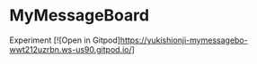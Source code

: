 # MyMessageBoard
Experiment
[![Open in Gitpod]https://yukishionji-mymessagebo-wwt212uzrbn.ws-us90.gitpod.io/]
